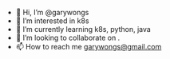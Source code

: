 - 👋 Hi, I’m @garywongs
- 👀 I’m interested in k8s
- 🌱 I’m currently learning k8s, python, java
- 💞️ I’m looking to collaborate on .
- 📫 How to reach me garywongs@gmail.com

<!---
garywongs/garywongs is a ✨ special ✨ repository because its `README.md` (this file) appears on your GitHub profile.
You can click the Preview link to take a look at your changes.
--->

